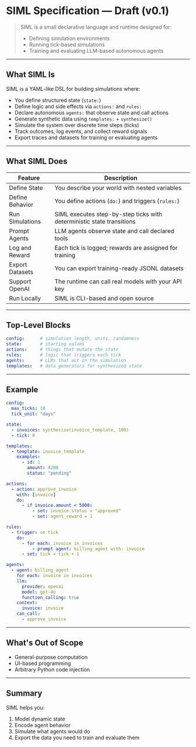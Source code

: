 # SIML Specification — Draft (v0.1)

> SIML is a small declarative language and runtime designed for:
> - Defining simulation environments
> - Running tick-based simulations
> - Training and evaluating LLM-based autonomous agents

---

## What SIML Is

SIML is a YAML-like DSL for building simulations where:
- You define structured state (`state:`)
- Define logic and side effects via `actions:` and `rules:`
- Declare autonomous `agents:` that observe state and call actions
- Generate synthetic data using `templates:` + `synthesize()`
- Simulate the system over discrete time steps (ticks)
- Track outcomes, log events, and collect reward signals
- Export traces and datasets for training or evaluating agents

---

## What SIML Does

| Feature            | Description |
|--------------------|-------------|
| Define State     | You describe your world with nested variables |
| Define Behavior  | You define actions (`do:`) and triggers (`rules:`) |
| Run Simulations  | SIML executes step-by-step ticks with deterministic state transitions |
| Prompt Agents    | LLM agents observe state and call declared tools |
| Log and Reward   | Each tick is logged; rewards are assigned for training |
| Export Datasets  | You can export training-ready JSONL datasets |
| Support OpenAI   | The runtime can call real models with your API key |
| Run Locally      | SIML is CLI-based and open source |

---

## Top-Level Blocks

```yaml
config:      # simulation length, units, randomness
state:       # starting values
actions:     # things that mutate the state
rules:       # logic that triggers each tick
agents:      # LLMs that act in the simulation
templates:   # data generators for synthesized state
```

---

## Example

```yaml
config:
  max_ticks: 10
  tick_unit: "days"

state:
  - invoices: synthesize(invoice_template, 100)
  - tick: 0

templates:
  - template: invoice_template
    examples:
      - id: 1
        amount: 4200
        status: "pending"

actions:
  - action: approve_invoice
    with: [invoice]
    do:
      - if invoice.amount < 5000:
          - set: invoice.status = "approved"
          - set: agent_reward = 1

rules:
  - trigger: on tick
    do:
      - for each: invoice in invoices
          - prompt agent: billing_agent with: invoice
      - set: tick = tick + 1

agents:
  - agent: billing_agent
    for each: invoice in invoices
    llm:
      provider: openai
      model: gpt-4o
      function_calling: true
    context:
      invoice: invoice
    can_call:
      - approve_invoice
```

---

## What's Out of Scope

- General-purpose computation
- UI-based programming
- Arbitrary Python code injection

---

## Summary

SIML helps you:

1. Model dynamic state
2. Encode agent behavior
3. Simulate what agents would do
4. Export the data you need to train and evaluate them


